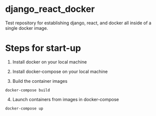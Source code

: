 # django_react_docker
Test repository for establishing django, react, and docker all inside of a single docker image.

# Steps for start-up
1. Install docker on your local machine

2. Install docker-compose on your local machine

3. Build the container images
```
docker-compose build
```

4. Launch containers from images in docker-compose
```
docker-compose up
```